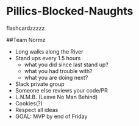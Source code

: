 # Pillics-Blocked-Naughts
flashcardzzzzz

##Team Normz
* Long walks along the River
* Stand ups every 1.5 hours
  * what you did since last stand up?
  * what you had trouble with?
  * what you are doing next?
* Slack private group
* Someone else reviews your code/PR
* L.N.M.B. (Leave No Man Behind)
* Cookies(?)
* Respect all ideas
* GOAL: MVP by end of Friday
